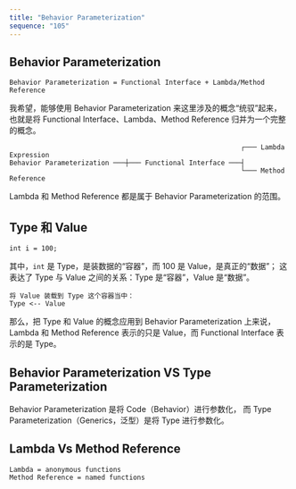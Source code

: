 ```yaml
---
title: "Behavior Parameterization"
sequence: "105"
---
```


## Behavior Parameterization

```text
Behavior Parameterization = Functional Interface + Lambda/Method Reference
```

我希望，能够使用 Behavior Parameterization 来这里涉及的概念“统驭”起来，
也就是将 Functional Interface、Lambda、Method Reference 归并为一个完整的概念。

```text
                                                          ┌─── Lambda Expression
Behavior Parameterization ───┼─── Functional Interface ───┤
                                                          └─── Method Reference
```

Lambda 和 Method Reference 都是属于 Behavior Parameterization 的范围。

## Type 和 Value

```text
int i = 100;
```

其中，`int` 是 Type，是装数据的“容器”，而 100 是 Value，是真正的“数据”；
这表达了 Type 与 Value 之间的关系：Type 是“容器”，Value 是“数据”。

```text
将 Value 装载到 Type 这个容器当中：
Type <-- Value
```

那么，把 Type 和 Value 的概念应用到 Behavior Parameterization 上来说，
Lambda 和 Method Reference 表示的只是 Value，而 Functional Interface 表示的是 Type。

## Behavior Parameterization VS Type Parameterization

Behavior Parameterization 是将 Code（Behavior）进行参数化，
而 Type Parameterization（Generics，泛型）是将 Type 进行参数化。

## Lambda Vs Method Reference

```text
Lambda = anonymous functions
Method Reference = named functions
```
